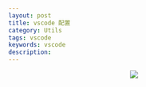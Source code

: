 ```yaml
---
layout: post
title: vscode 配置
category: Utils
tags: vscode
keywords: vscode
description:
---
```



<center>

<img src="https://raw.githubusercontent.com/chiemon/chiemon.github.io/master/img/vscode/1.jpg">

</center>
